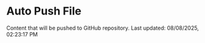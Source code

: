 # Auto Push File

Content that will be pushed to GitHub repository.
Last updated: 08/08/2025, 02:23:17 PM